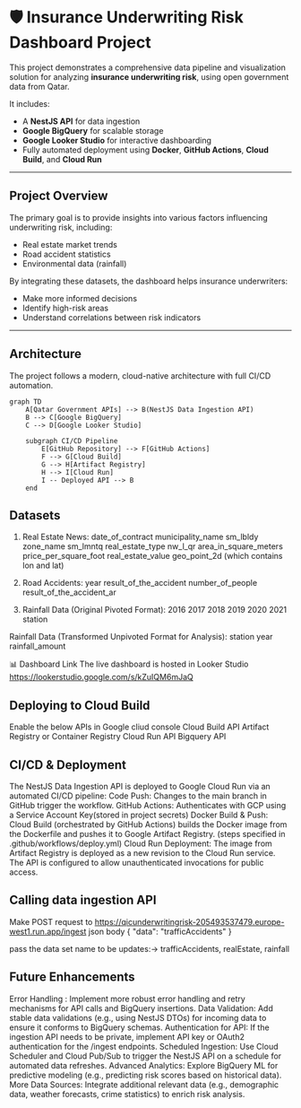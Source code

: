 # 🛡️ Insurance Underwriting Risk Dashboard Project

This project demonstrates a comprehensive data pipeline and visualization solution for analyzing **insurance underwriting risk**, using open government data from Qatar.

It includes:

- A **NestJS API** for data ingestion  
- **Google BigQuery** for scalable storage  
- **Google Looker Studio** for interactive dashboarding  
- Fully automated deployment using **Docker**, **GitHub Actions**, **Cloud Build**, and **Cloud Run**

---

 ## Project Overview

The primary goal is to provide insights into various factors influencing underwriting risk, including:

- Real estate market trends  
- Road accident statistics  
- Environmental data (rainfall)  

By integrating these datasets, the dashboard helps insurance underwriters:

- Make more informed decisions  
- Identify high-risk areas  
- Understand correlations between risk indicators  

---

 ## Architecture

The project follows a modern, cloud-native architecture with full CI/CD automation.

```mermaid
graph TD
    A[Qatar Government APIs] --> B(NestJS Data Ingestion API)
    B --> C[Google BigQuery]
    C --> D[Google Looker Studio]

    subgraph CI/CD Pipeline
        E[GitHub Repository] --> F[GitHub Actions]
        F --> G[Cloud Build]
        G --> H[Artifact Registry]
        H --> I[Cloud Run]
        I -- Deployed API --> B
    end
```

## Datasets
1. Real Estate News:
date_of_contract
municipality_name
sm_lbldy
zone_name
sm_lmntq
real_estate_type
nw_l_qr
area_in_square_meters
price_per_square_foot
real_estate_value
geo_point_2d (which contains lon and lat)

2. Road Accidents:
year
result_of_the_accident
number_of_people
result_of_the_accident_ar

4. Rainfall Data (Original Pivoted Format):
2016
2017
2018
2019
2020
2021
station

Rainfall Data (Transformed Unpivoted Format for Analysis):
station
year
rainfall_amount

📊 Dashboard Link
The live dashboard is hosted in Looker Studio
https://lookerstudio.google.com/s/kZuIQM6mJaQ

## Deploying to Cloud Build
Enable the below APIs in Google cliud console
Cloud Build API
Artifact Registry or Container Registry
Cloud Run API
Bigquery API



## CI/CD & Deployment
The NestJS Data Ingestion API is deployed to Google Cloud Run via an automated CI/CD pipeline:
Code Push: Changes to the main branch in GitHub trigger the workflow.
GitHub Actions: Authenticates with GCP using a Service Account Key(stored in project secrets)
Docker Build & Push: Cloud Build (orchestrated by GitHub Actions) builds the Docker image from the Dockerfile and pushes it to Google Artifact Registry. (steps specified in .github/workflows/deploy.yml)
Cloud Run Deployment: The image from Artifact Registry is deployed as a new revision to the Cloud Run service. The API is configured to allow unauthenticated invocations for public access. 

## Calling data ingestion API

Make POST request to https://qicunderwritingrisk-205493537479.europe-west1.run.app/ingest
json body {
    "data": "trafficAccidents"
}

pass the data set name to be updates:-> trafficAccidents, realEstate, rainfall


## Future Enhancements
Error Handling : Implement more robust error handling and retry mechanisms for API calls and BigQuery insertions.
Data Validation: Add stable data validations (e.g., using NestJS DTOs) for incoming data to ensure it conforms to BigQuery schemas.
Authentication for API: If the ingestion API needs to be private, implement API key or OAuth2 authentication for the /ingest endpoints.
Scheduled Ingestion: Use Cloud Scheduler and Cloud Pub/Sub to trigger the NestJS API on a schedule for automated data refreshes.
Advanced Analytics: Explore BigQuery ML for predictive modeling (e.g., predicting risk scores based on historical data).
More Data Sources: Integrate additional relevant data (e.g., demographic data, weather forecasts, crime statistics) to enrich risk analysis.

